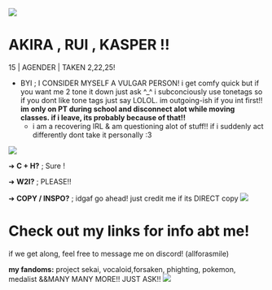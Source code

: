 ![](https://64.media.tumblr.com/27a165b259ccc952fda0b1ab53f3b5cb/5ceaa3b83ad06b05-66/s2048x3072/a8e84a84ef7f2896194532798d85bb3ca8a2062c.gifv)
# AKIRA , RUI , KASPER !!

15 | AGENDER | TAKEN 2,22,25!
- BYI ; I CONSIDER MYSELF A VULGAR PERSON! i get comfy quick but if you want me 2 tone it down just ask ^_^ i subconciously use tonetags so if you dont like tone tags just say LOLOL. im outgoing-ish if you int first!! **im only on PT during school and disconnect alot while moving classes. if i leave, its probably because of that!!**
  - i am a recovering IRL & am questioning alot of stuff!! if i suddenly act differently dont take it personally :3
    
![](https://64.media.tumblr.com/d421e110aa00d20508dc2ac452caedbf/d6d33a713f7452cb-a7/s2048x3072/34b94e0fa5c9a149acc7e3f77c90f546f18ffe65.pnj)

➜  **C + H?** ; Sure !

➜ **W2I?** ; PLEASE!!

➜ **COPY / INSPO?** ; idgaf go ahead! just credit me if its DIRECT copy
![](https://64.media.tumblr.com/2b5041160cd1ddc761112597fba8a707/d6d33a713f7452cb-d1/s2048x3072/dc9e734bf7e71032dde51309ff2afc6a8d4806d5.pnj)
# Check out my links for info abt me!
if we get along, feel free to message me on discord! (allforasmile) 

**my fandoms:** project sekai, vocaloid,forsaken, phighting, pokemon, medalist &&MANY MANY MORE!! JUST ASK!!
![](https://64.media.tumblr.com/83b0d4407aaeba032db14fc5f2a6bb76/4e302c3d4c6fd718-48/s1280x1920/ab4a556d162cd51e0b3e1ef4b75d8a0735f6d8a6.pnj)
